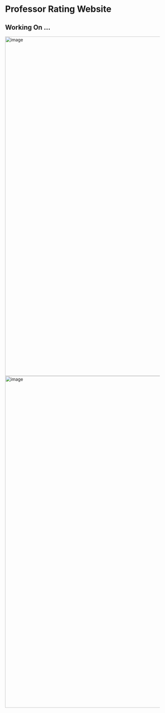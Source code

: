 # Professor Rating Website

## Working On ...

<img width="1100" alt="image" src="https://user-images.githubusercontent.com/76520105/188274979-617c1c4a-99e5-4864-a9a2-7247a8492e33.png">
<img width="1075" alt="image" src="https://user-images.githubusercontent.com/76520105/188305814-17d54529-9350-4a01-a14f-5f784e1bf2eb.png">
